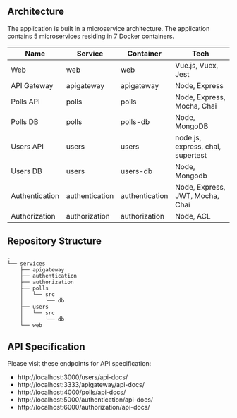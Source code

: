 ## Architecture

The application is built in a microservice architecture. The application contains 5 microservices residing in 7 Docker containers. 

|		Name      | Service   |Container   |  Tech     |
|   -------------   |  -----------  |  -------|-----------------|
| Web| web            |web            | Vue.js, Vuex, Jest |
|API Gateway       |apigateway|apigateway| Node, Express |
|Polls API          |polls        |polls            | Node, Express, Mocha, Chai |
|Polls DB       | polls |polls-db| Node, MongoDB |
|  Users API       |users|  users| node.js, express, chai, supertest |
|Users DB      |users|users-db| Node, Mongodb |
|Authentication     |authentication|authentication| Node,  Express, JWT, Mocha, Chai |
| Authorization   | authorization  | authorization | Node, ACL  | 

## Repository Structure 
```
.
└── services
    ├── apigateway
    ├── authentication
    ├── authorization
    ├── polls
    │   └── src
    │       └── db
    ├── users
    │   └── src
    │       └── db
    └── web
```

## API Specification

Please visit these endpoints for API specification:
*  http://localhost:3000/users/api-docs/
*  http://localhost:3333/apigateway/api-docs/
*  http://localhost:4000/polls/api-docs/
*  http://localhost:5000/authentication/api-docs/
*  http://localhost:6000/authorization/api-docs/